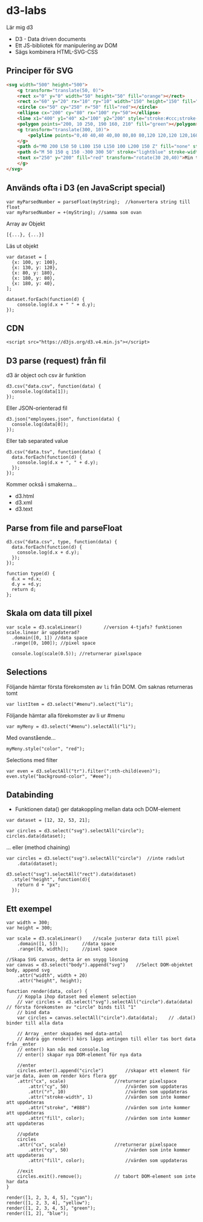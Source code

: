 # d3-labs
Lär mig d3

* D3 - Data driven documents
* Ett JS-bibliotek för manipulering av DOM
* Sägs kombinera HTML-SVG-CSS

## Principer för SVG
```html
<svg width="500" height="500">
    <g transform="translate(50, 0)">
	<rect x="0" y="0" width="50" height="50" fill="orange"></rect>
	<rect x="60" y="20" rx="10" ry="10" width="150" height="150" fill="steelblue"></rect> <!-- rundade hörn -->
	<circle cx="50" cy="250" r="50" fill="red"></circle>
	<ellipse cx="200" cy="80" rx="100" ry="50"></ellipse>
	<line x1="400" y1="40" x2="100" y2="200" style="stroke:#ccc;stroke-width:2"></line>
	<polygon points="200, 10 250, 190 160, 210" fill="green"></polygon>
	<g transform="translate(300, 10)">
		<polyline points="0,40 40,40 40,80 80,80 80,120 120,120 120,160" fill="none" stroke="blue"></polyline>
	</g>
	<path d="M0 200 L50 50 L100 150 L150 100 L200 150 Z" fill="none" stroke="red" stroke-width="5" stroke-dasharray="20,10,5,5,5,10"></path>
	<path d="M 50 150 q 150 -300 300 50" stroke="lightblue" stroke-width="5" fill="none"></path>
	<text x="250" y="200" fill="red" transform="rotate(30 20,40)">Min text</text>
    </g>
</svg>
```

## Används ofta i D3 (en JavaScript special)
```
var myParsedNumber = parseFloat(myString);  //konvertera string till float
var myParsedNumber = +(myString); //samma som ovan
```

Array av Objekt
```
[{...}, {...}]
```

Läs ut objekt
```
var dataset = [
  {x: 100, y: 100},
  {x: 130, y: 120},
  {x: 80, y: 180},
  {x: 180, y: 80},
  {x: 180, y: 40},
];

dataset.forEach(function(d) {
    console.log(d.x + " " + d.y);
});
```

## CDN
```
<script src="https://d3js.org/d3.v4.min.js"></script>
```

## D3 parse (request) från fil

d3 är object och csv är funktion
```
d3.csv("data.csv", function(data) {
  console.log(data[1]);
});
```

Eller JSON-orienterad fil
```
d3.json("employees.json", function(data) {
  console.log(data[0]);
});
```

Eller tab separated value
```
d3.csv("data.tsv", function(data) {
  data.forEach(function(d) {
    console.log(d.x + ", " + d.y);
  });
});
```

Kommer också i smakerna...
* d3.html
* d3.xml
* d3.text

## Parse from file and parseFloat
```
d3.csv("data.csv", type, function(data) {
  data.forEach(function(d) {
    console.log(d.x + d.y);
  });
});

function type(d) {
  d.x = +d.x;
  d.y = +d.y;
  return d;
};
```

## Skala om data till pixel

```
var scale = d3.scaleLinear()		//version 4-tjafs? funktionen scale.linear är uppdaterad?
  .domain([0, 1]) //data space
  .range([0, 100]); //pixel space

  console.log(scale(0.5)); //returnerar pixelspace
```

## Selections
Följande hämtar första förekomsten av ```li``` från DOM. Om saknas returneras tomt
```
var listItem = d3.select("#menu").select("li");
```

Följande hämtar alla förekomster av li ur #menu
```
var myMeny = d3.select("#menu").selectAll("li");
```

Med ovanstående...
```
myMeny.style("color", "red");
```

Selections med filter
```
var even = d3.selectAll("tr").filter(":nth-child(even)");
even.style("background-color", "#eee");
```



## Databinding
* Funktionen data() ger datakoppling mellan data och DOM-element
```
var dataset = [12, 32, 53, 21];

var circles = d3.select("svg").selectAll("circle");
circles.data(dataset);
```

... eller (method chaining)
```
var circles = d3.select("svg").selectAll("circle")	//inte radslut
    .data(dataset);
```

```
d3.select("svg").selectAll("rect").data(dataset)
  .style("height", function(d){ 
    return d + "px"; 
  });
```

## Ett exempel

```
var width = 300;
var height = 300;
    
var scale = d3.scaleLinear()	//scale justerar data till pixel
    .domain([1, 5]) 		//data space
    .range([0, width]);		//pixel space

//Skapa SVG canvas, detta är en snygg lösning
var canvas = d3.select("body").append("svg")	//Select DOM-objektet body, append svg
    .attr("width", width + 20)
    .attr("height", height);

function render(data, color) {
    // Koppla ihop dataset med element selection
    // var circles =  d3.select("svg").selectAll("circle").data(data)  // första förekomsten av "circle" binds till "1"
    // bind data
    var circles = canvas.selectAll("circle").data(data);	// .data() binder till alla data

    // Array _enter skapades med data-antal
    // Andra ggn render() körs läggs antingen till eller tas bort data från _enter
    // enter() kan nås med console.log
    // enter() skapar nya DOM-element för nya data

    //enter
    circles.enter().append("circle")        //skapar ett element för varje data, även om render körs flera ggr
	.attr("cx", scale)                  //returnerar pixelspace
        .attr("cy", 50)                     //värden som uppdateras
        .attr("r", 10)                      //värden som uppdateras
        .attr("stroke-width", 1)            //värden som inte kommer att uppdateras
        .attr("stroke", "#888")             //värden som inte kommer att uppdateras
        .attr("fill", color);               //värden som inte kommer att uppdateras

    //update
    circles
	.attr("cx", scale)                  //returnerar pixelspace
        .attr("cy", 50)                     //värden som inte kommer att uppdateras
        .attr("fill", color);               //värden som uppdateras

    //exit
    circles.exit().remove();		    // tabort DOM-element som inte har data
}

render([1, 2, 3, 4, 5], "cyan");
render([1, 2, 3, 4], "yellow");
render([1, 2, 3, 4, 5], "green");
render([1, 2], "blue");
```
